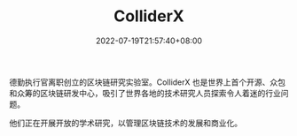 ﻿---
weight: 
title: "ColliderX"
description: "德勤执行官离职创立的区块链研究实验室"
date: 2022-07-19T21:57:40+08:00
lastmod: 2022-07-19T16:45:40+08:00
draft: false
authors: ["june"]
featuredImage: "colliderx.jpg"
link: "https://www.collider-x.org/?ref=1234btc.com"
tags: ["研究机构","ColliderX"]
categories: ["navigation"]
navigation: ["研究机构"]
lightgallery: true
toc: true
pinned: false
recommend: false
recommend1: false
---
德勤执行官离职创立的区块链研究实验室。ColliderX 也是世界上首个开源、众包和众筹的区块链研发中心，吸引了世界各地的技术研究人员探索令人着迷的行业问题。

他们正在开展开放的学术研究，以管理区块链技术的发展和商业化。